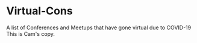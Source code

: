 # Virtual-Cons
A list of Conferences and Meetups that have gone virtual due to COVID-19
This is Cam's copy.
